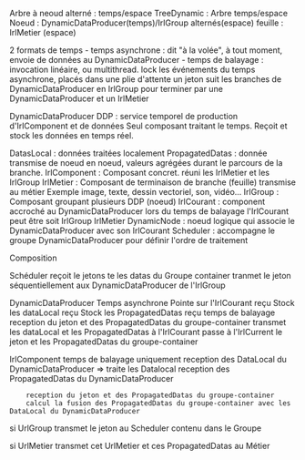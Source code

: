 Arbre à neoud alterné : temps/espace
TreeDynamic : Arbre temps/espace
	Noeud : DynamicDataProducer(temps)/IrlGroup alternés(espace)
	feuille : IrlMetier (espace)

2 formats de temps
	- temps asynchrone : dit "à la volée", à tout moment, envoie de données au DynamicDataProducer
	- temps de balayage : invocation linéaire, ou multithread.
		lock les événements du temps asynchrone, placés dans une plie d'attente
		un jeton suit les branches de DynamicDataProducer en IrlGroup
			pour terminer par une DynamicDataProducer et un IrlMetier

DynamicDataProducer DDP : service temporel de production d'IrlComponent et de données
	Seul composant traitant le temps. 
	Reçoit et stock les données en temps réel. 
 
DatasLocal : données traitées localement
PropagatedDatas : donnée transmise de noeud en noeud, valeurs agrégées durant le parcours de la branche.
IrlComponent : Composant concret. réuni les  IrlMetier et les IrlGroup
IrlMetier : Composant de terminaison de branche (feuille) transmise au métier
	Exemple image, texte, dessin vectoriel, son, vidéo...
IrlGroup : Composant groupant plusieurs DDP (noeud)
IrlCourant : component accroché au DynamicDataProducer lors du temps de balayage
	l'IrlCourant peut être soit IrlGroup IrlMetier
DynamicNode : noeud logique qui associe le DynamicDataProducer avec son IrlCourant
Scheduler : accompagne le groupe DynamicDataProducer pour définir l'ordre de traitement

Composition

Schéduler
	reçoit le jetons te les datas du Groupe container
	tranmet le jeton séquentiellement aux DynamicDataProducer de l'IrlGroup

DynamicDataProducer
	Temps asynchrone
		Pointe sur l'IrlCourant reçu
		Stock les dataLocal reçu
		Stock les PropagatedDatas reçu
	temps de balayage
		reception du jeton et des PropagatedDatas du groupe-container
		transmet les dataLocal et les PropagatedDatas à l'IrlCourant
		passe à l'IrlCurrent le jeton et les PropagatedDatas du groupe-container

IrlComponent
	temps de balayage uniquement 
		reception des DataLocal du DynamicDataProducer
		=> traite les Datalocal
		reception des PropagatedDatas du DynamicDataProducer
		
		reception du jeton et des PropagatedDatas du groupe-container
		calcul la fusion des PropagatedDatas du groupe-container avec les DataLocal du DynamicDataProducer
		
si UrlGroup
	transmet le jeton au Scheduler contenu dans le Groupe

si UrlMetier
	transmet cet UrlMetier et ces PropagatedDatas au Métier 